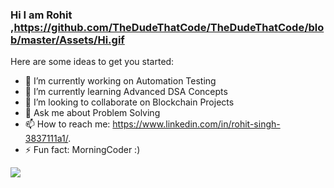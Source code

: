 ### Hi I am Rohit ,https://github.com/TheDudeThatCode/TheDudeThatCode/blob/master/Assets/Hi.gif

<!-- **rohitya8856/rohitya8856** is a ✨ _special_ ✨ repository because its `README.md` (this file) appears on your GitHub profile. -->

Here are some ideas to get you started:

- 🔭 I’m currently working on Automation Testing
- 🌱 I’m currently learning Advanced DSA Concepts 
- 👯 I’m looking to collaborate on Blockchain Projects
- 💬 Ask me about Problem Solving
- 📫 How to reach me: https://www.linkedin.com/in/rohit-singh-3837111a1/.
- ⚡ Fun fact: MorningCoder :)



![](https://komarev.com/ghpvc/?username=your-rohitya8856&style=flat-square)

